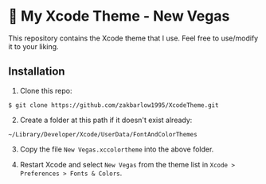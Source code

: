 # 🎨 My Xcode Theme - New Vegas

This repository contains the Xcode theme that I use. Feel free to use/modify it to your liking.

## Installation

1. Clone this repo:
```
$ git clone https://github.com/zakbarlow1995/XcodeTheme.git
```

2. Create a folder at this path if it doesn't exist already:
```
~/Library/Developer/Xcode/UserData/FontAndColorThemes
```

3. Copy the file `New Vegas.xccolortheme` into the above folder.

4. Restart Xcode and select `New Vegas` from the theme list in `Xcode > Preferences > Fonts & Colors`.
